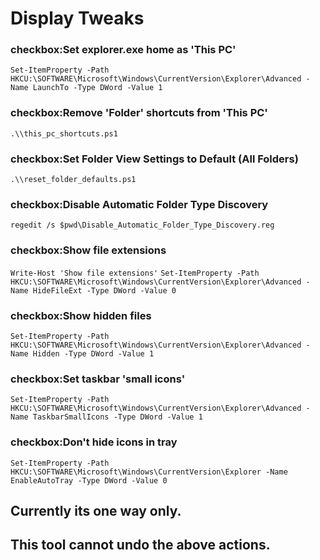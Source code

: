 # Display Tweaks

### checkbox:Set explorer.exe home as 'This PC'
`Set-ItemProperty -Path HKCU:\SOFTWARE\Microsoft\Windows\CurrentVersion\Explorer\Advanced -Name LaunchTo -Type DWord -Value 1`

### checkbox:Remove 'Folder' shortcuts from 'This PC'
`.\\this_pc_shortcuts.ps1`

### checkbox:Set Folder View Settings to Default (All Folders)
`.\\reset_folder_defaults.ps1`

### checkbox:Disable Automatic Folder Type Discovery
`regedit /s $pwd\Disable_Automatic_Folder_Type_Discovery.reg`

### checkbox:Show file extensions
`Write-Host 'Show file extensions'`
`Set-ItemProperty -Path HKCU:\SOFTWARE\Microsoft\Windows\CurrentVersion\Explorer\Advanced -Name HideFileExt -Type DWord -Value 0`

### checkbox:Show hidden files
`Set-ItemProperty -Path HKCU:\SOFTWARE\Microsoft\Windows\CurrentVersion\Explorer\Advanced -Name Hidden -Type DWord -Value 1`

### checkbox:Set taskbar 'small icons'
`Set-ItemProperty -Path HKCU:\SOFTWARE\Microsoft\Windows\CurrentVersion\Explorer\Advanced -Name TaskbarSmallIcons -Type DWord -Value 1`

### checkbox:Don't hide icons in tray
`Set-ItemProperty -Path HKCU:\SOFTWARE\Microsoft\Windows\CurrentVersion\Explorer -Name EnableAutoTray -Type DWord -Value 0`

## Currently its one way only.
## This tool cannot undo the above actions.
